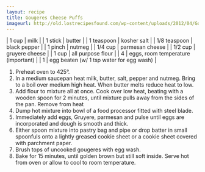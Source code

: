 ```yaml
---
layout: recipe
title: Gougeres Cheese Puffs
imageurl: http://old.lostrecipesfound.com/wp-content/uploads/2012/04/Gougeres-Cheese-Puffs-450.jpg
---
```

<!-- Ingredients -->

| 1 cup | milk | 
| 1 stick | butter |
| 1 teaspoon | kosher salt |
| 1/8 teaspoon | black pepper |
| 1 pinch | nutmeg |
| 1/4 cup | parmesan cheese |
| 1/2 cup | gruyere cheese |
| 1 cup | all purpose flour |
| 4 | eggs, room temperature (important) |
| 1 | egg beaten (w/ 1 tsp water for egg wash) |

<!-- split -->
<!-- Steps -->
1. Preheat oven to 425°.
2. In a medium saucepan heat milk, butter, salt, pepper and nutmeg. Bring to a boil over medium high heat. When butter melts reduce heat to low.
3. Add flour to mixture all at once. Cook over low heat, beating with a wooden spoon for 2 minutes, until mixture pulls away from the sides of the pan. Remove from heat
4. Dump hot mixture into bowl of a food processor fitted with steel blade.
5. Immediately add eggs, Gruyere, parmesan and pulse until eggs are incorporated and dough is smooth and thick.
6. Either spoon mixture into pastry bag and pipe or drop batter in small spoonfuls onto a lightly greased cookie sheet or a cookie sheet covered with parchment paper.
7. Brush tops of uncooked gougeres with egg wash.
8. Bake for 15 minutes, until golden brown but still soft inside. Serve hot from oven or allow to cool to room temperature. 
